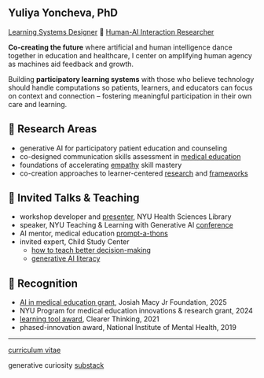  
Yuliya Yoncheva, PhD
---------
[Learning Systems Designer](https://med.nyu.edu/faculty/yuliya-n-yoncheva) 🧭 [Human-AI Interaction Researcher](https://github.com/yuliyayoncheva/chatbots)


**Co-creating the future** where artificial and human intelligence dance together in education and healthcare, I center on amplifying human agency as machines aid feedback and growth.

Building **participatory learning systems** with those who believe technology should handle computations so patients, learners, and educators can focus on context and connection – fostering meaningful participation in their own care and learning. 


🌱 Research Areas 
---------
- generative AI for participatory patient education and counseling 
- co-designed communication skills assessment in [medical education](https://med.nyu.edu/departments-institutes/medicine/divisions/general-internal-medicine-clinical-innovation/program-medical-education-innovations-research/innovation-grants)
- foundations of accelerating [empathy](https://www.empathyproject.com/denise) skill mastery
- co-creation approaches to learner-centered [research](https://osf.io/sab47?view_only=16881cfb3dc1455f875bb3ab53314344) and [frameworks](https://osf.io/8vd3s)




🌱 Invited Talks & Teaching
--------

- workshop developer and [presenter](https://linktr.ee/AI.B.C), NYU Health Sciences Library
- speaker, NYU Teaching & Learning with Generative AI [conference](https://wp.nyu.edu/2023aiconference/schedule/)
- AI mentor, medical education [prompt-a-thons](https://www.aamc.org/about-us/mission-areas/medical-education/advancing-ai-resource-collection/ai-prompt-thon-resources-sample-cases-tasks-and-prompts-teach-use-ai-clinical-reasoning)
- invited expert, Child Study Center
	- [how to teach better decision-making](https://osf.io/j39nr)
	- [generative AI literacy](https://osf.io/qmjwf)


🌱 Recognition
--------
- [AI in medical education grant](https://macyfoundation.org/our-grantees/ai-in-med-ed), Josiah Macy Jr Foundation, 2025
- NYU Program for medical education innovations & research grant, 2024
- [learning tool award](https://programs.clearerthinking.org/effective_trust_repair.html), Clearer Thinking, 2021
- phased-innovation award, National Institute of Mental Health, 2019

---------
[curriculum vitae](https://docs.google.com/document/d/e/2PACX-1vR3RcpUGNQ-rcWsGTShTm3G4k24vE5bOUzNGAHdiiO_f7d3ww4u9mJFjDvT1CLrHNcTtrgTN_W0028U/pub)

generative curiosity [substack](https://yuliyayoncheva.substack.com/p/explain-like-im-a-cat-e0f22abb0edf) 



<!--
**yuliyayoncheva/yuliyayoncheva** is a ✨ _special_ ✨ repository because its `README.md` (this file) appears on your GitHub profile.

Here are some ideas to get you started:

- 🔭 I’m currently working on ...
- 🌱 I’m currently learning ...
- 👯 I’m looking to collaborate on ...
- 🤔 I’m looking for help with ...
- 💬 Ask me about ...
- 📫 How to reach me: ...
- 😄 Pronouns: ...
- ⚡ Fun fact: ...
💜 Going to SXSW EDU 2025?
---------
 [Vote here](https://panelpicker.sxsw.com/vote/149620) to bring my Curiosity Engaged session to SXSW EDU #PanelPicker 

[biosketch: contributions to science](https://docs.google.com/document/d/e/2PACX-1vRJ0lEUf_TSBqkA4jTcXpoMKsa5XQzKaqASRqGBFHYO07jOWooa68JgidRiQEjFx7gQW7Au8lRNB5sn/pub)
 
-->
